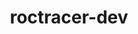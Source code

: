 ---
title: "roctracer-dev"
layout: cache
categories: [package, develop]
meta: {"compilers": ["gcc@=11.4.0", "gcc@=13.2.0"], "num_specs": 11, "num_specs_by_stack": {"e4s": 6, "ml-linux-x86_64-rocm": 5, "root": 11}, "oss": ["ubuntu22.04", "ubuntu24.04"], "platforms": ["linux"], "stacks": ["e4s", "ml-linux-x86_64-rocm", "root"], "targets": ["x86_64_v3"], "versions": ["6.1.2", "6.3.2"]}
spec_details: [{"compiler": "gcc@=11.4.0", "hash": "3hkxffg4gfzka7hqykyhmewjdnnlsikn", "os": "ubuntu22.04", "platform": "linux", "size": "-", "stacks": ["e4s", "root"], "target": "x86_64_v3", "variants": ["~asan", "build_system=cmake", "build_type=Release", "generator=make", "~ipo", "~rocm"], "versions": ["6.3.2"]}, {"compiler": "gcc@=13.2.0", "hash": "3wjizfmcnz2vq7pcbgzophe6wk4gbrgm", "os": "ubuntu24.04", "platform": "linux", "size": "-", "stacks": ["ml-linux-x86_64-rocm", "root"], "target": "x86_64_v3", "variants": ["amdgpu_target=gfx90a", "~asan", "build_system=cmake", "build_type=Release", "generator=make", "~ipo", "+rocm"], "versions": ["6.1.2"]}, {"compiler": "gcc@=11.4.0", "hash": "6wvi6x4vdgnd2canzykygsreh7wjwyzh", "os": "ubuntu22.04", "platform": "linux", "size": "-", "stacks": ["e4s", "root"], "target": "x86_64_v3", "variants": ["~asan", "build_system=cmake", "build_type=Release", "generator=make", "~ipo", "~rocm"], "versions": ["6.3.2"]}, {"compiler": "gcc@=13.2.0", "hash": "doauou6wkfiz2oqllpg4wx2snsyiikkq", "os": "ubuntu24.04", "platform": "linux", "size": "-", "stacks": ["ml-linux-x86_64-rocm", "root"], "target": "x86_64_v3", "variants": ["amdgpu_target=gfx90a", "~asan", "build_system=cmake", "build_type=Release", "generator=make", "~ipo", "+rocm"], "versions": ["6.1.2"]}, {"compiler": "gcc@=11.4.0", "hash": "fzkpdwfokfpzubu75tjxpc3yge3o53um", "os": "ubuntu22.04", "platform": "linux", "size": "-", "stacks": ["e4s", "root"], "target": "x86_64_v3", "variants": ["~asan", "build_system=cmake", "build_type=Release", "generator=make", "~ipo", "~rocm"], "versions": ["6.3.2"]}, {"compiler": "gcc@=11.4.0", "hash": "geiymyrbiw4wro4fl6ynab32ovnro4ol", "os": "ubuntu22.04", "platform": "linux", "size": "-", "stacks": ["e4s", "root"], "target": "x86_64_v3", "variants": ["~asan", "build_system=cmake", "build_type=Release", "generator=make", "~ipo", "~rocm"], "versions": ["6.3.2"]}, {"compiler": "gcc@=11.4.0", "hash": "ou3xgedxsq2opxnimlqjb5mehd2umcwv", "os": "ubuntu22.04", "platform": "linux", "size": "-", "stacks": ["e4s", "root"], "target": "x86_64_v3", "variants": ["~asan", "build_system=cmake", "build_type=Release", "generator=make", "~ipo", "~rocm"], "versions": ["6.3.2"]}, {"compiler": "gcc@=13.2.0", "hash": "rvzm52w5pk4ucpfuqvenrfyrevuwpcg3", "os": "ubuntu24.04", "platform": "linux", "size": "-", "stacks": ["ml-linux-x86_64-rocm", "root"], "target": "x86_64_v3", "variants": ["amdgpu_target=gfx90a", "~asan", "build_system=cmake", "build_type=Release", "generator=make", "~ipo", "+rocm"], "versions": ["6.1.2"]}, {"compiler": "gcc@=13.2.0", "hash": "s2qk5cix6xfckanpwggm4ri4qfb2bita", "os": "ubuntu24.04", "platform": "linux", "size": "-", "stacks": ["ml-linux-x86_64-rocm", "root"], "target": "x86_64_v3", "variants": ["amdgpu_target=gfx90a", "~asan", "build_system=cmake", "build_type=Release", "generator=make", "~ipo", "+rocm"], "versions": ["6.1.2"]}, {"compiler": "gcc@=11.4.0", "hash": "tcuf3vn5yhofwrut5lrdw4etsphctqci", "os": "ubuntu22.04", "platform": "linux", "size": "-", "stacks": ["e4s", "root"], "target": "x86_64_v3", "variants": ["~asan", "build_system=cmake", "build_type=Release", "generator=make", "~ipo", "~rocm"], "versions": ["6.3.2"]}, {"compiler": "gcc@=13.2.0", "hash": "xcvbdnw3neibpoy7mcmgpa2vo4jpeo7q", "os": "ubuntu24.04", "platform": "linux", "size": "-", "stacks": ["ml-linux-x86_64-rocm", "root"], "target": "x86_64_v3", "variants": ["amdgpu_target=gfx90a", "~asan", "build_system=cmake", "build_type=Release", "generator=make", "~ipo", "+rocm"], "versions": ["6.1.2"]}]
---